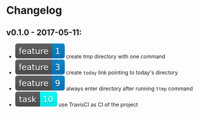 # Changelog

## v0.1.0 - 2017-05-11:

* ![](changelog/img/1.svg) create tmp directory with one command
* ![](changelog/img/3.svg) create `today` link pointing to today's directory
* ![](changelog/img/9.svg) always enter directory after running `ttmp` command
* ![](changelog/img/10.svg)  use TravisCI as CI of the project